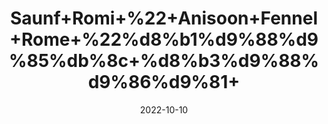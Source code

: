 ---
title: 'Saunf+Romi+%22+Anisoon+Fennel+Rome+%22%d8%b1%d9%88%d9%85%db%8c+%d8%b3%d9%88%d9%86%d9%81+'
date: '2022-10-10' 
metatag: '' 
inventory: '0' 
draft: false 
# meta description 
shortDescripton: 'Fennel%ef%bf%bdhelps+to+lose+weight%2c+increases+bile+production%2c+is+an+anti-bacterial+and+reduces+pain.%ef%bf%bdFennel%ef%bf%bdseed+oil+eases+joint+pains+when+massaged.'
description: 'Seed'
longdescription: ''
featured: True
# product Price
price: '60.0'
# Product Short Description
shortDescription: 'Fennel%ef%bf%bdhelps+to+lose+weight%2c+increases+bile+production%2c+is+an+anti-bacterial+and+reduces+pain.%ef%bf%bdFennel%ef%bf%bdseed+oil+eases+joint+pains+when+massaged.'
productID: 'E28BC354-5924-ED11-9968-005056B3A416'
type: 'products'
category: 'Seed' 
thumnailproduct: 'https://eraconnect.blob.core.windows.net/product-images/aminsaddiquidawakhana/E28BC354-5924-ED11-9968-005056B3A416.webp' 
images:
  - image: 'https://eraconnect.blob.core.windows.net/product-images/aminsaddiquidawakhana/E28BC354-5924-ED11-9968-005056B3A416.webp'  
Variants:
---